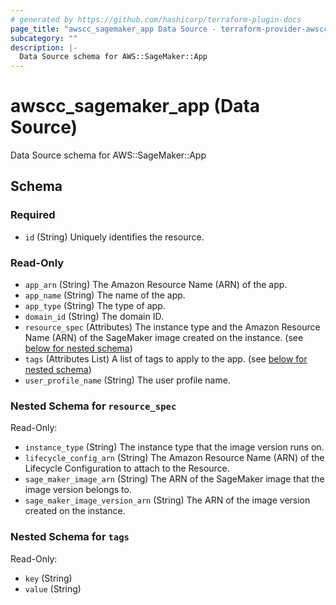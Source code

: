 ```yaml
---
# generated by https://github.com/hashicorp/terraform-plugin-docs
page_title: "awscc_sagemaker_app Data Source - terraform-provider-awscc"
subcategory: ""
description: |-
  Data Source schema for AWS::SageMaker::App
---
```


# awscc_sagemaker_app (Data Source)

Data Source schema for AWS::SageMaker::App



<!-- schema generated by tfplugindocs -->
## Schema

### Required

- `id` (String) Uniquely identifies the resource.

### Read-Only

- `app_arn` (String) The Amazon Resource Name (ARN) of the app.
- `app_name` (String) The name of the app.
- `app_type` (String) The type of app.
- `domain_id` (String) The domain ID.
- `resource_spec` (Attributes) The instance type and the Amazon Resource Name (ARN) of the SageMaker image created on the instance. (see [below for nested schema](#nestedatt--resource_spec))
- `tags` (Attributes List) A list of tags to apply to the app. (see [below for nested schema](#nestedatt--tags))
- `user_profile_name` (String) The user profile name.

<a id="nestedatt--resource_spec"></a>
### Nested Schema for `resource_spec`

Read-Only:

- `instance_type` (String) The instance type that the image version runs on.
- `lifecycle_config_arn` (String) The Amazon Resource Name (ARN) of the Lifecycle Configuration to attach to the Resource.
- `sage_maker_image_arn` (String) The ARN of the SageMaker image that the image version belongs to.
- `sage_maker_image_version_arn` (String) The ARN of the image version created on the instance.


<a id="nestedatt--tags"></a>
### Nested Schema for `tags`

Read-Only:

- `key` (String)
- `value` (String)
